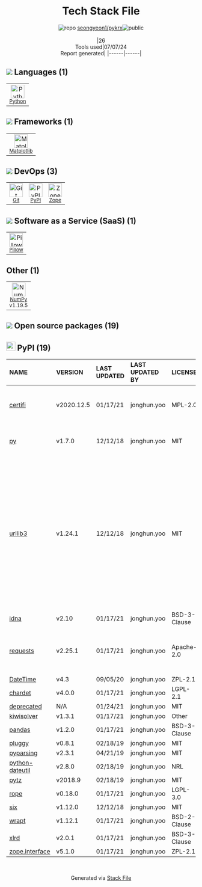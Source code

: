 <!--
&lt;--- Readme.md Snippet without images Start ---&gt;
## Tech Stack
seongyeon1/pykrx is built on the following main stack:

- [Python](https://www.python.org) – Languages
- [Matplotlib](http://matplotlib.org) – Charting Libraries
- [Zope](https://www.zope.org) – Web Servers
- [Pillow](https://python-pillow.github.io/) – Image Processing and Management
- [NumPy](http://www.numpy.org/) – Data Science Tools

Full tech stack [here](/techstack.md)

&lt;--- Readme.md Snippet without images End ---&gt;

&lt;--- Readme.md Snippet with images Start ---&gt;
## Tech Stack
seongyeon1/pykrx is built on the following main stack:

- <img width='25' height='25' src='https://img.stackshare.io/service/993/pUBY5pVj.png' alt='Python'/> [Python](https://www.python.org) – Languages
- <img width='25' height='25' src='https://img.stackshare.io/service/2993/2DZC4KaA_400x400.jpg' alt='Matplotlib'/> [Matplotlib](http://matplotlib.org) – Charting Libraries
- <img width='25' height='25' src='https://img.stackshare.io/service/6969/zopeHIres_400x400.jpg' alt='Zope'/> [Zope](https://www.zope.org) – Web Servers
- <img width='25' height='25' src='https://img.stackshare.io/service/2375/default_1f67b0ca7416a9f52beb655f90b5602d5ef74b75.jpg' alt='Pillow'/> [Pillow](https://python-pillow.github.io/) – Image Processing and Management
- <img width='25' height='25' src='https://img.stackshare.io/service/2179/default_332f874a2edb2686f578aa6389313efcea1eec41.png' alt='NumPy'/> [NumPy](http://www.numpy.org/) – Data Science Tools

Full tech stack [here](/techstack.md)

&lt;--- Readme.md Snippet with images End ---&gt;
-->
<div align="center">

# Tech Stack File
![](https://img.stackshare.io/repo.svg "repo") [seongyeon1/pykrx](https://github.com/seongyeon1/pykrx)![](https://img.stackshare.io/public_badge.svg "public")
<br/><br/>
|26<br/>Tools used|07/07/24 <br/>Report generated|
|------|------|
</div>

## <img src='https://img.stackshare.io/languages.svg'/> Languages (1)
<table><tr>
  <td align='center'>
  <img width='36' height='36' src='https://img.stackshare.io/service/993/pUBY5pVj.png' alt='Python'>
  <br>
  <sub><a href="https://www.python.org">Python</a></sub>
  <br>
  <sub></sub>
</td>

</tr>
</table>

## <img src='https://img.stackshare.io/frameworks.svg'/> Frameworks (1)
<table><tr>
  <td align='center'>
  <img width='36' height='36' src='https://img.stackshare.io/service/2993/2DZC4KaA_400x400.jpg' alt='Matplotlib'>
  <br>
  <sub><a href="http://matplotlib.org">Matplotlib</a></sub>
  <br>
  <sub></sub>
</td>

</tr>
</table>

## <img src='https://img.stackshare.io/devops.svg'/> DevOps (3)
<table><tr>
  <td align='center'>
  <img width='36' height='36' src='https://img.stackshare.io/service/1046/git.png' alt='Git'>
  <br>
  <sub><a href="http://git-scm.com/">Git</a></sub>
  <br>
  <sub></sub>
</td>

<td align='center'>
  <img width='36' height='36' src='https://img.stackshare.io/service/12572/-RIWgodF_400x400.jpg' alt='PyPI'>
  <br>
  <sub><a href="https://pypi.org/">PyPI</a></sub>
  <br>
  <sub></sub>
</td>

<td align='center'>
  <img width='36' height='36' src='https://img.stackshare.io/service/6969/zopeHIres_400x400.jpg' alt='Zope'>
  <br>
  <sub><a href="https://www.zope.org">Zope</a></sub>
  <br>
  <sub></sub>
</td>

</tr>
</table>

## <img src='https://img.stackshare.io/saas.svg'/> Software as a Service (SaaS) (1)
<table><tr>
  <td align='center'>
  <img width='36' height='36' src='https://img.stackshare.io/service/2375/default_1f67b0ca7416a9f52beb655f90b5602d5ef74b75.jpg' alt='Pillow'>
  <br>
  <sub><a href="https://python-pillow.github.io/">Pillow</a></sub>
  <br>
  <sub></sub>
</td>

</tr>
</table>

## Other (1)
<table><tr>
  <td align='center'>
  <img width='36' height='36' src='https://img.stackshare.io/service/2179/default_332f874a2edb2686f578aa6389313efcea1eec41.png' alt='NumPy'>
  <br>
  <sub><a href="http://www.numpy.org/">NumPy</a></sub>
  <br>
  <sub>v1.19.5</sub>
</td>

</tr>
</table>


## <img src='https://img.stackshare.io/group.svg' /> Open source packages (19)</h2>

## <img width='24' height='24' src='https://img.stackshare.io/service/12572/-RIWgodF_400x400.jpg'/> PyPI (19)

|NAME|VERSION|LAST UPDATED|LAST UPDATED BY|LICENSE|VULNERABILITIES|
|:------|:------|:------|:------|:------|:------|
|[certifi](https://pypi.org/project/certifi)|v2020.12.5|01/17/21|jonghun.yoo |MPL-2.0|[CVE-2023-37920](https://github.com/advisories/GHSA-xqr8-7jwr-rhp7) (High)<br/>[CVE-2022-23491](https://github.com/advisories/GHSA-43fp-rhv2-5gv8) (Moderate)|
|[py](https://pypi.org/project/py)|v1.7.0|12/12/18|jonghun.yoo |MIT|[CVE-2022-42969](https://github.com/advisories/GHSA-w596-4wvx-j9j6) (High)<br/>[CVE-2020-29651](https://github.com/advisories/GHSA-hj5v-574p-mj7c) (High)|
|[urllib3](https://pypi.org/project/urllib3)|v1.24.1|12/12/18|jonghun.yoo |MIT|[CVE-2019-11324](https://github.com/advisories/GHSA-mh33-7rrq-662w) (High)<br/>[CVE-2020-26137](https://github.com/advisories/GHSA-wqvq-5m8c-6g24) (Moderate)<br/>[CVE-2019-11236](https://github.com/advisories/GHSA-r64q-w8jr-g9qp) (Moderate)<br/>[CVE-2024-37891](https://github.com/advisories/GHSA-34jh-p97f-mpxf) (Moderate)<br/>[CVE-2023-45803](https://github.com/advisories/GHSA-g4mx-q9vg-27p4) (Moderate)<br/>[CVE-2018-25091](https://github.com/advisories/GHSA-gwvm-45gx-3cf8) (Moderate)<br/>[CVE-2023-43804](https://github.com/advisories/GHSA-v845-jxx5-vc9f) (Moderate)|
|[idna](https://pypi.org/project/idna)|v2.10|01/17/21|jonghun.yoo |BSD-3-Clause|[CVE-2024-3651](https://github.com/advisories/GHSA-jjg7-2v4v-x38h) (Moderate)|
|[requests](https://pypi.org/project/requests)|v2.25.1|01/17/21|jonghun.yoo |Apache-2.0|[CVE-2024-35195](https://github.com/advisories/GHSA-9wx4-h78v-vm56) (Moderate)<br/>[CVE-2023-32681](https://github.com/advisories/GHSA-j8r2-6x86-q33q) (Moderate)|
|[DateTime](https://pypi.org/project/DateTime)|v4.3|09/05/20|jonghun.yoo |ZPL-2.1|N/A|
|[chardet](https://pypi.org/project/chardet)|v4.0.0|01/17/21|jonghun.yoo |LGPL-2.1|N/A|
|[deprecated](https://pypi.org/project/deprecated)|N/A|01/24/21|jonghun.yoo |MIT|N/A|
|[kiwisolver](https://pypi.org/project/kiwisolver)|v1.3.1|01/17/21|jonghun.yoo |Other|N/A|
|[pandas](https://pypi.org/project/pandas)|v1.2.0|01/17/21|jonghun.yoo |BSD-3-Clause|N/A|
|[pluggy](https://pypi.org/project/pluggy)|v0.8.1|02/18/19|jonghun.yoo |MIT|N/A|
|[pyparsing](https://pypi.org/project/pyparsing)|v2.3.1|04/21/19|jonghun.yoo |MIT|N/A|
|[python-dateutil](https://pypi.org/project/python-dateutil)|v2.8.0|02/18/19|jonghun.yoo |NRL|N/A|
|[pytz](https://pypi.org/project/pytz)|v2018.9|02/18/19|jonghun.yoo |MIT|N/A|
|[rope](https://pypi.org/project/rope)|v0.18.0|01/17/21|jonghun.yoo |LGPL-3.0|N/A|
|[six](https://pypi.org/project/six)|v1.12.0|12/12/18|jonghun.yoo |MIT|N/A|
|[wrapt](https://pypi.org/project/wrapt)|v1.12.1|01/17/21|jonghun.yoo |BSD-2-Clause|N/A|
|[xlrd](https://pypi.org/project/xlrd)|v2.0.1|01/17/21|jonghun.yoo |BSD-3-Clause|N/A|
|[zope.interface](https://pypi.org/project/zope.interface)|v5.1.0|01/17/21|jonghun.yoo |ZPL-2.1|N/A|

<br/>
<div align='center'>

Generated via [Stack File](https://github.com/marketplace/stack-file)
